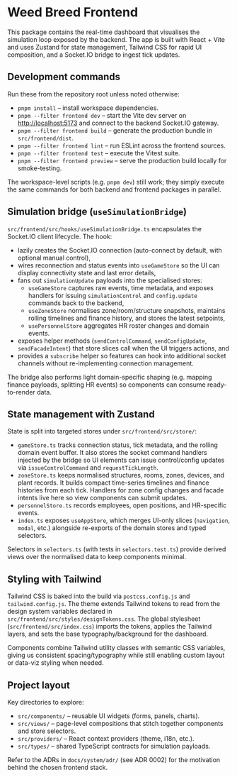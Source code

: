 # Weed Breed Frontend

This package contains the real-time dashboard that visualises the simulation
loop exposed by the backend. The app is built with React + Vite and uses
Zustand for state management, Tailwind CSS for rapid UI composition, and a
Socket.IO bridge to ingest tick updates.

## Development commands

Run these from the repository root unless noted otherwise:

- `pnpm install` – install workspace dependencies.
- `pnpm --filter frontend dev` – start the Vite dev server on
  [http://localhost:5173](http://localhost:5173) and connect to the backend
  Socket.IO gateway.
- `pnpm --filter frontend build` – generate the production bundle in
  `src/frontend/dist`.
- `pnpm --filter frontend lint` – run ESLint across the frontend sources.
- `pnpm --filter frontend test` – execute the Vitest suite.
- `pnpm --filter frontend preview` – serve the production build locally for
  smoke-testing.

The workspace-level scripts (e.g. `pnpm dev`) still work; they simply execute
the same commands for both backend and frontend packages in parallel.

## Simulation bridge (`useSimulationBridge`)

`src/frontend/src/hooks/useSimulationBridge.ts` encapsulates the Socket.IO
client lifecycle. The hook:

- lazily creates the Socket.IO connection (auto-connect by default, with
  optional manual control),
- wires reconnection and status events into `useGameStore` so the UI can display
  connectivity state and last error details,
- fans out `simulationUpdate` payloads into the specialised stores:
  - `useGameStore` captures raw events, time metadata, and exposes handlers for
    issuing `simulationControl` and `config.update` commands back to the
    backend,
  - `useZoneStore` normalises zone/room/structure snapshots, maintains rolling
    timelines and finance history, and stores the latest setpoints,
  - `usePersonnelStore` aggregates HR roster changes and domain events.
- exposes helper methods (`sendControlCommand`, `sendConfigUpdate`,
  `sendFacadeIntent`) that store slices call when the UI triggers actions, and
- provides a `subscribe` helper so features can hook into additional socket
  channels without re-implementing connection management.

The bridge also performs light domain-specific shaping (e.g. mapping finance
payloads, splitting HR events) so components can consume ready-to-render data.

## State management with Zustand

State is split into targeted stores under `src/frontend/src/store/`:

- `gameStore.ts` tracks connection status, tick metadata, and the rolling domain
  event buffer. It also stores the socket command handlers injected by the
  bridge so UI elements can issue control/config updates via `issueControlCommand`
  and `requestTickLength`.
- `zoneStore.ts` keeps normalised structures, rooms, zones, devices, and plant
  records. It builds compact time-series timelines and finance histories from
  each tick. Handlers for zone config changes and facade intents live here so
  view components can submit updates.
- `personnelStore.ts` records employees, open positions, and HR-specific events.
- `index.ts` exposes `useAppStore`, which merges UI-only slices (`navigation`,
  `modal`, etc.) alongside re-exports of the domain stores and typed selectors.

Selectors in `selectors.ts` (with tests in `selectors.test.ts`) provide derived
views over the normalised data to keep components minimal.

## Styling with Tailwind

Tailwind CSS is baked into the build via `postcss.config.js` and
`tailwind.config.js`. The theme extends Tailwind tokens to read from the design
system variables declared in `src/frontend/src/styles/designTokens.css`. The
global stylesheet (`src/frontend/src/index.css`) imports the tokens, applies the
Tailwind layers, and sets the base typography/background for the dashboard.

Components combine Tailwind utility classes with semantic CSS variables, giving
us consistent spacing/typography while still enabling custom layout or data-viz
styling when needed.

## Project layout

Key directories to explore:

- `src/components/` – reusable UI widgets (forms, panels, charts).
- `src/views/` – page-level compositions that stitch together components and
  store selectors.
- `src/providers/` – React context providers (theme, i18n, etc.).
- `src/types/` – shared TypeScript contracts for simulation payloads.

Refer to the ADRs in `docs/system/adr/` (see ADR 0002) for the motivation behind
the chosen frontend stack.
